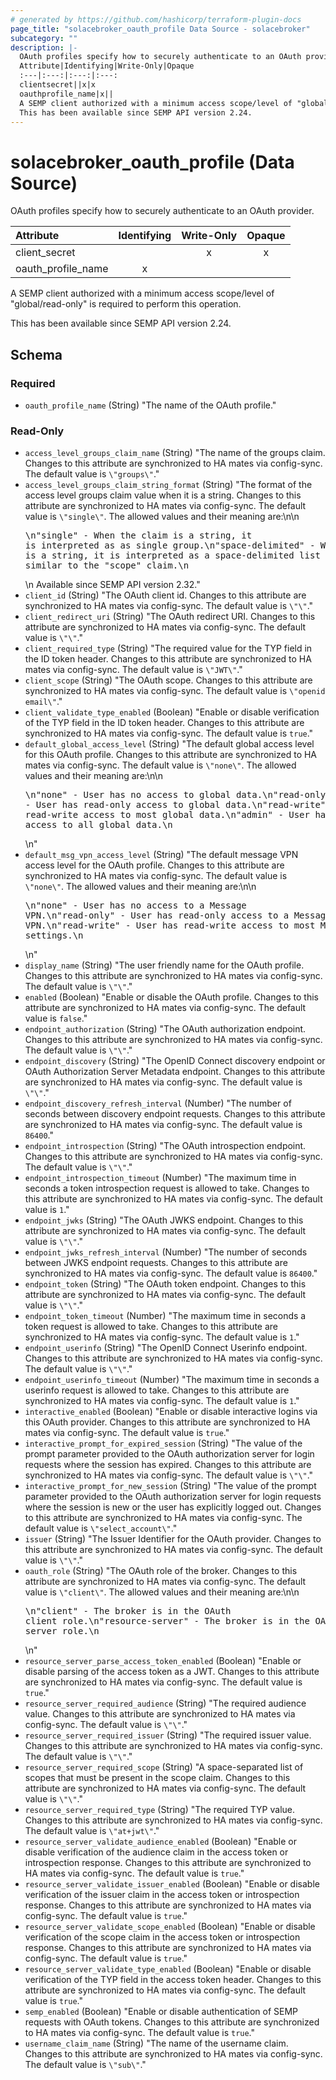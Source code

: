 ```yaml
---
# generated by https://github.com/hashicorp/terraform-plugin-docs
page_title: "solacebroker_oauth_profile Data Source - solacebroker"
subcategory: ""
description: |-
  OAuth profiles specify how to securely authenticate to an OAuth provider.
  Attribute|Identifying|Write-Only|Opaque
  :---|:---:|:---:|:---:
  clientsecret||x|x
  oauthprofile_name|x||
  A SEMP client authorized with a minimum access scope/level of "global/read-only" is required to perform this operation.
  This has been available since SEMP API version 2.24.
---
```


# solacebroker_oauth_profile (Data Source)

OAuth profiles specify how to securely authenticate to an OAuth provider.


Attribute|Identifying|Write-Only|Opaque
:---|:---:|:---:|:---:
client_secret||x|x
oauth_profile_name|x||



A SEMP client authorized with a minimum access scope/level of "global/read-only" is required to perform this operation.

This has been available since SEMP API version 2.24.



<!-- schema generated by tfplugindocs -->
## Schema

### Required

- `oauth_profile_name` (String) "The name of the OAuth profile."

### Read-Only

- `access_level_groups_claim_name` (String) "The name of the groups claim. Changes to this attribute are synchronized to HA mates via config-sync. The default value is `\"groups\"`."
- `access_level_groups_claim_string_format` (String) "The format of the access level groups claim value when it is a string. Changes to this attribute are synchronized to HA mates via config-sync. The default value is `\"single\"`. The allowed values and their meaning are:\n\n<pre>\n\"single\" - When the claim is a string, it is interpreted as as single group.\n\"space-delimited\" - When the claim is a string, it is interpreted as a space-delimited list of groups, similar to the \"scope\" claim.\n</pre>\n Available since SEMP API version 2.32."
- `client_id` (String) "The OAuth client id. Changes to this attribute are synchronized to HA mates via config-sync. The default value is `\"\"`."
- `client_redirect_uri` (String) "The OAuth redirect URI. Changes to this attribute are synchronized to HA mates via config-sync. The default value is `\"\"`."
- `client_required_type` (String) "The required value for the TYP field in the ID token header. Changes to this attribute are synchronized to HA mates via config-sync. The default value is `\"JWT\"`."
- `client_scope` (String) "The OAuth scope. Changes to this attribute are synchronized to HA mates via config-sync. The default value is `\"openid email\"`."
- `client_validate_type_enabled` (Boolean) "Enable or disable verification of the TYP field in the ID token header. Changes to this attribute are synchronized to HA mates via config-sync. The default value is `true`."
- `default_global_access_level` (String) "The default global access level for this OAuth profile. Changes to this attribute are synchronized to HA mates via config-sync. The default value is `\"none\"`. The allowed values and their meaning are:\n\n<pre>\n\"none\" - User has no access to global data.\n\"read-only\" - User has read-only access to global data.\n\"read-write\" - User has read-write access to most global data.\n\"admin\" - User has read-write access to all global data.\n</pre>\n"
- `default_msg_vpn_access_level` (String) "The default message VPN access level for the OAuth profile. Changes to this attribute are synchronized to HA mates via config-sync. The default value is `\"none\"`. The allowed values and their meaning are:\n\n<pre>\n\"none\" - User has no access to a Message VPN.\n\"read-only\" - User has read-only access to a Message VPN.\n\"read-write\" - User has read-write access to most Message VPN settings.\n</pre>\n"
- `display_name` (String) "The user friendly name for the OAuth profile. Changes to this attribute are synchronized to HA mates via config-sync. The default value is `\"\"`."
- `enabled` (Boolean) "Enable or disable the OAuth profile. Changes to this attribute are synchronized to HA mates via config-sync. The default value is `false`."
- `endpoint_authorization` (String) "The OAuth authorization endpoint. Changes to this attribute are synchronized to HA mates via config-sync. The default value is `\"\"`."
- `endpoint_discovery` (String) "The OpenID Connect discovery endpoint or OAuth Authorization Server Metadata endpoint. Changes to this attribute are synchronized to HA mates via config-sync. The default value is `\"\"`."
- `endpoint_discovery_refresh_interval` (Number) "The number of seconds between discovery endpoint requests. Changes to this attribute are synchronized to HA mates via config-sync. The default value is `86400`."
- `endpoint_introspection` (String) "The OAuth introspection endpoint. Changes to this attribute are synchronized to HA mates via config-sync. The default value is `\"\"`."
- `endpoint_introspection_timeout` (Number) "The maximum time in seconds a token introspection request is allowed to take. Changes to this attribute are synchronized to HA mates via config-sync. The default value is `1`."
- `endpoint_jwks` (String) "The OAuth JWKS endpoint. Changes to this attribute are synchronized to HA mates via config-sync. The default value is `\"\"`."
- `endpoint_jwks_refresh_interval` (Number) "The number of seconds between JWKS endpoint requests. Changes to this attribute are synchronized to HA mates via config-sync. The default value is `86400`."
- `endpoint_token` (String) "The OAuth token endpoint. Changes to this attribute are synchronized to HA mates via config-sync. The default value is `\"\"`."
- `endpoint_token_timeout` (Number) "The maximum time in seconds a token request is allowed to take. Changes to this attribute are synchronized to HA mates via config-sync. The default value is `1`."
- `endpoint_userinfo` (String) "The OpenID Connect Userinfo endpoint. Changes to this attribute are synchronized to HA mates via config-sync. The default value is `\"\"`."
- `endpoint_userinfo_timeout` (Number) "The maximum time in seconds a userinfo request is allowed to take. Changes to this attribute are synchronized to HA mates via config-sync. The default value is `1`."
- `interactive_enabled` (Boolean) "Enable or disable interactive logins via this OAuth provider. Changes to this attribute are synchronized to HA mates via config-sync. The default value is `true`."
- `interactive_prompt_for_expired_session` (String) "The value of the prompt parameter provided to the OAuth authorization server for login requests where the session has expired. Changes to this attribute are synchronized to HA mates via config-sync. The default value is `\"\"`."
- `interactive_prompt_for_new_session` (String) "The value of the prompt parameter provided to the OAuth authorization server for login requests where the session is new or the user has explicitly logged out. Changes to this attribute are synchronized to HA mates via config-sync. The default value is `\"select_account\"`."
- `issuer` (String) "The Issuer Identifier for the OAuth provider. Changes to this attribute are synchronized to HA mates via config-sync. The default value is `\"\"`."
- `oauth_role` (String) "The OAuth role of the broker. Changes to this attribute are synchronized to HA mates via config-sync. The default value is `\"client\"`. The allowed values and their meaning are:\n\n<pre>\n\"client\" - The broker is in the OAuth client role.\n\"resource-server\" - The broker is in the OAuth resource server role.\n</pre>\n"
- `resource_server_parse_access_token_enabled` (Boolean) "Enable or disable parsing of the access token as a JWT. Changes to this attribute are synchronized to HA mates via config-sync. The default value is `true`."
- `resource_server_required_audience` (String) "The required audience value. Changes to this attribute are synchronized to HA mates via config-sync. The default value is `\"\"`."
- `resource_server_required_issuer` (String) "The required issuer value. Changes to this attribute are synchronized to HA mates via config-sync. The default value is `\"\"`."
- `resource_server_required_scope` (String) "A space-separated list of scopes that must be present in the scope claim. Changes to this attribute are synchronized to HA mates via config-sync. The default value is `\"\"`."
- `resource_server_required_type` (String) "The required TYP value. Changes to this attribute are synchronized to HA mates via config-sync. The default value is `\"at+jwt\"`."
- `resource_server_validate_audience_enabled` (Boolean) "Enable or disable verification of the audience claim in the access token or introspection response. Changes to this attribute are synchronized to HA mates via config-sync. The default value is `true`."
- `resource_server_validate_issuer_enabled` (Boolean) "Enable or disable verification of the issuer claim in the access token or introspection response. Changes to this attribute are synchronized to HA mates via config-sync. The default value is `true`."
- `resource_server_validate_scope_enabled` (Boolean) "Enable or disable verification of the scope claim in the access token or introspection response. Changes to this attribute are synchronized to HA mates via config-sync. The default value is `true`."
- `resource_server_validate_type_enabled` (Boolean) "Enable or disable verification of the TYP field in the access token header. Changes to this attribute are synchronized to HA mates via config-sync. The default value is `true`."
- `semp_enabled` (Boolean) "Enable or disable authentication of SEMP requests with OAuth tokens. Changes to this attribute are synchronized to HA mates via config-sync. The default value is `true`."
- `username_claim_name` (String) "The name of the username claim. Changes to this attribute are synchronized to HA mates via config-sync. The default value is `\"sub\"`."
